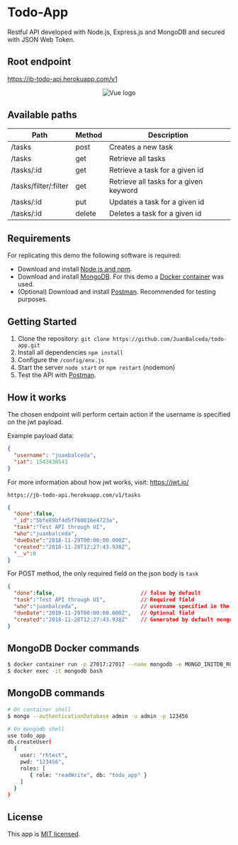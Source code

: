 # Todo-App

Restful API developed with Node.js, Express.js and MongoDB and secured with JSON Web Token.

## Root endpoint

https://jb-todo-api.herokuapp.com/v1

<p align="center"><img width="auto" src="https://balceda.website/images/todo-api.png" alt="Vue logo"></p>

## Available paths

Path | Method | Description 
----------|----------|----------
/tasks | post | Creates a new task
/tasks | get | Retrieve all tasks
/tasks/:id | get | Retrieve a task for a given id
/tasks/filter/:filter | get |  Retrieve all tasks for a given keyword
/tasks/:id | put | Updates a task for a given id
/tasks/:id | delete | Deletes a task for a given id

## Requirements

For replicating this demo the following software is required:

* Download and install [Node.js and npm](https://nodejs.org/en/).
* Download and install [MongoDB](https://www.mongodb.com/). For this demo a [Docker container](#mongodb-docker-commands) was used.
* (Optional) Download and install [Postman](https://www.getpostman.com/). Recommended for testing purposes.

## Getting Started

1. Clone the repository: `git clone https://github.com/JuanBalceda/todo-app.git`
2. Install all dependencies `npm install`
3. Configure the `/config/env.js`
4. Start the server `node start` or `npm restart` (nodemon)
5. Test the API with [Postman](https://www.getpostman.com/).

## How it works

The chosen endpoint will perform certain action if the username is specified on the jwt payload.

Example payload data:

```json
{
  "username": "juanbalceda",
  "iat": 1543438543
}
```
For more information about how jwt works, visit: https://jwt.io/

`https://jb-todo-api.herokuapp.com/v1/tasks`

```json
{
  "done":false,
  "_id":"5bfe89bf4d5f760016e4723a",
  "task":"Test API through UI",
  "who":"juanbalceda",
  "dueDate":"2018-11-29T00:00:00.000Z",
  "created":"2018-11-28T12:27:43.938Z",
  "__v":0
}
```

For POST method, the only required field on the json body is `task`

```json
{
  "done":false,                           // false by default
  "task":"Test API through UI",           // Required field
  "who":"juanbalceda",                    // username specified in the jwt payload data
  "dueDate":"2018-11-29T00:00:00.000Z",   // Optional field
  "created":"2018-11-28T12:27:43.938Z"    // Generated by default mongoose.js
}
```
## MongoDB Docker commands

```bash
$ docker container run -p 27017:27017 --name mongodb -e MONGO_INITDB_ROOT_USERNAME=admin -e MONGO_INITDB_ROOT_PASSWORD=123456 -d mongo:latest
$ docker exec -it mongodb bash
```
## MongoDB commands

```bash
# On container shell
$ mongo --authenticationDatabase admin -u admin -p 123456

# On mongodb shell
use todo_app
db.createUser(
  {
    user: "rhtest",
    pwd: "123456",
    roles: [ 
       { role: "readWrite", db: "todo_app" }
    ]
  }
)
```

## License

This app is [MIT licensed](./LICENSE).